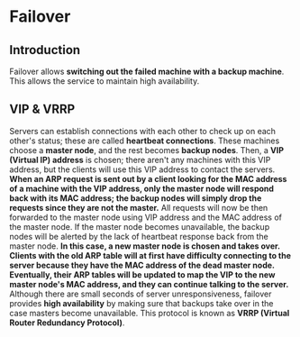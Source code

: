 # Failover
## Introduction
Failover allows **switching out the failed machine with a backup machine**. This allows the service to maintain high availability.

## VIP & VRRP
Servers can establish connections with each other to check up on each other's status; these are called **heartbeat connections**. These machines choose a **master node**, and the rest becomes **backup nodes**. Then, a **VIP (Virtual IP) address** is chosen; there aren't any machines with this VIP address, but the clients will use this VIP address to contact the servers. **When an ARP request is sent out by a client looking for the MAC address of a machine with the VIP address, only the master node will respond back with its MAC address; the backup nodes will simply drop the requests since they are not the master.** All requests will now be then forwarded to the master node using VIP address and the MAC address of the master node. If the master node becomes unavailable, the backup nodes will be alerted by the lack of heartbeat response back from the master node. **In this case, a new master node is chosen and takes over.** **Clients with the old ARP table will at first have difficulty connecting to the server because they have the MAC address of the dead master node. Eventually, their ARP tables will be updated to map the VIP to the new master node's MAC address, and they can continue talking to the server.** Although there are small seconds of server unresponsiveness, failover provides **high availability** by making sure that backups take over in the case masters become unavailable. This protocol is known as **VRRP (Virtual Router Redundancy Protocol)**.
